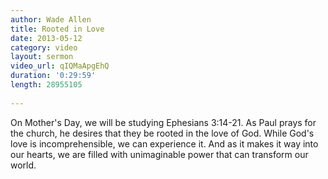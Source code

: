```yaml
--- 
author: Wade Allen 
title: Rooted in Love 
date: 2013-05-12 
category: video
layout: sermon
video_url: qIQMaApgEhQ
duration: '0:29:59'
length: 28955105
 
---
```


On Mother's Day, we will be studying Ephesians 3:14-21. As Paul prays for the church, he desires that they be rooted in the love of God. While God's love is incomprehensible, we can experience it. And as it makes it way into our hearts, we are filled with unimaginable power that can transform our world.